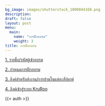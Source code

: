 ```yaml
---
bg_image: images/shutterstock_1090844168.png
description: 
draft: false
layout: post
menu:
  main:
    name: "การฝึกอบรม"
    weight: 3
title: การฝึกอบรม
---
```




<a href="/name">1. รายชื่อ/รหัสผู้เข้าอบรม</a>

<a href="/test3">2. กำหนดการฝึกอบรม</a>

<a href="https://drive.google.com/drive/folders/1rGoGrT64tsiX1BUV3hqtU3aCkK1i6Wtr">3. ลิงค์สำหรับส่งงาน/การบ้านในแต่ละสัปดาห์</a>

<a href="https://kruroo.com/course/29/curriculum">4. ลิงค์เข้าสู่ระบบ KruRoo</a>



{{< auth >}}

